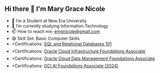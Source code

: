 ## Hi there 👋 I'm Mary Grace Nicole



- 🔭 I’m a Student at New Era University
- 🌱 I’m currently studying Information Technology
- 📫 How to reach me: emgnicole@gmail.com
- 😄 Skill Set: Basic Computer Skills
- ⚡Certifications: [SQL and Relational Databases 101](https://courses.cognitiveclass.ai/certificates/835cc20ef6fc4f5cb29ae2796e1de543)
- ⚡Certifications: [Oracle Cloud Infrastructure Foundations Associate](https://brm-certview.oracle.com/ords/certview/ecertificate?ssn=OC5417284&trackId=OCI2024FNDCFA&key=6582d719332c6ab176d92af7af43c66a9454a56c)
- ⚡Certifications: [Oracle Cloud Data Management Foundations Associate](https://brm-certview.oracle.com/ords/certview/ecertificate?ssn=OC5417284&trackId=OCI2024DCFA&key=bd056aa0c51d357c3ed6e0336db5c8783dfba892)
- ⚡Certifications: [OCI AI Foundations Associate (2024)](https://brm-certview.oracle.com/ords/certview/ecertificate?ssn=OC5417284&trackId=OCI24AICFA&key=8f744a96b3f3c92297b8853431563c13a47c6f06)
